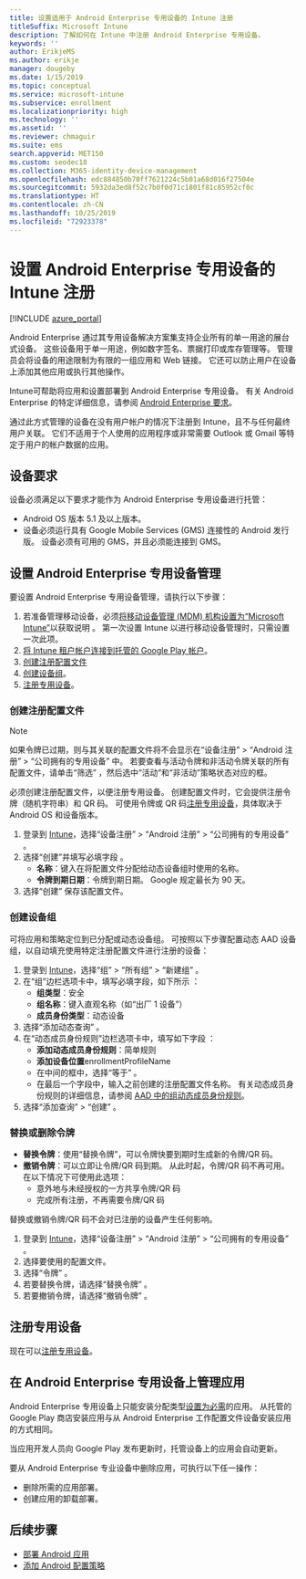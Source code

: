 ```yaml
---
title: 设置适用于 Android Enterprise 专用设备的 Intune 注册
titleSuffix: Microsoft Intune
description: 了解如何在 Intune 中注册 Android Enterprise 专用设备。
keywords: ''
author: ErikjeMS
ms.author: erikje
manager: dougeby
ms.date: 1/15/2019
ms.topic: conceptual
ms.service: microsoft-intune
ms.subservice: enrollment
ms.localizationpriority: high
ms.technology: ''
ms.assetid: ''
ms.reviewer: chmaguir
ms.suite: ems
search.appverid: MET150
ms.custom: seodec18
ms.collection: M365-identity-device-management
ms.openlocfilehash: edc884850b70ff7621224c5b01a68d016f27504e
ms.sourcegitcommit: 5932da3ed8f52c7b0f0d71c1801f81c85952cf0c
ms.translationtype: HT
ms.contentlocale: zh-CN
ms.lasthandoff: 10/25/2019
ms.locfileid: "72923378"
---
```

# <a name="set-up-intune-enrollment-of-android-enterprise-dedicated-devices"></a>设置 Android Enterprise 专用设备的 Intune 注册

[!INCLUDE [azure_portal](../includes/azure_portal.md)]

Android Enterprise 通过其专用设备解决方案集支持企业所有的单一用途的展台式设备。 这些设备用于单一用途，例如数字签名、票据打印或库存管理等。 管理员会将设备的用途限制为有限的一组应用和 Web 链接。 它还可以防止用户在设备上添加其他应用或执行其他操作。

Intune可帮助将应用和设置部署到 Android Enterprise 专用设备。 有关 Android Enterprise 的特定详细信息，请参阅 [Android Enterprise 要求](https://support.google.com/work/android/answer/6174145?hl=en&ref_topic=6151012)。

通过此方式管理的设备在没有用户帐户的情况下注册到 Intune，且不与任何最终用户关联。 它们不适用于个人使用的应用程序或非常需要 Outlook 或 Gmail 等特定于用户的帐户数据的应用。

## <a name="device-requirements"></a>设备要求

设备必须满足以下要求才能作为 Android Enterprise 专用设备进行托管：

- Android OS 版本 5.1 及以上版本。
- 设备必须运行具有 Google Mobile Services (GMS) 连接性的 Android 发行版。 设备必须有可用的 GMS，并且必须能连接到 GMS。

## <a name="set-up-android-enterprise-dedicated-device-management"></a>设置 Android Enterprise 专用设备管理

要设置 Android Enterprise 专用设备管理，请执行以下步骤：

1. 若准备管理移动设备，必须[将移动设备管理 (MDM) 机构设置为“Microsoft Intune”](../fundamentals/mdm-authority-set.md)以获取说明  。 第一次设置 Intune 以进行移动设备管理时，只需设置一次此项。
2. [将 Intune 租户帐户连接到托管的 Google Play 帐户](connect-intune-android-enterprise.md)。
3. [创建注册配置文件](#create-an-enrollment-profile)
4. [创建设备组](#create-a-device-group)。
5. [注册专用设备](#enroll-the-dedicated-devices)。

### <a name="create-an-enrollment-profile"></a>创建注册配置文件

> [!NOTE]
> 如果令牌已过期，则与其关联的配置文件将不会显示在“设备注册”   > “Android 注册”   > “公司拥有的专用设备”  中。 若要查看与活动令牌和非活动令牌关联的所有配置文件，请单击“筛选”  ，然后选中“活动”和“非活动”策略状态对应的框。 

必须创建注册配置文件，以便注册专用设备。 创建配置文件时，它会提供注册令牌（随机字符串）和 QR 码。 可使用令牌或 QR 码[注册专用设备](#enroll-the-dedicated-devices)，具体取决于 Android OS 和设备版本。

1. 登录到 [Intune](https://go.microsoft.com/fwlink/?linkid=2090973)，选择“设备注册” > “Android 注册” > “公司拥有的专用设备”    。
2. 选择“创建”并填写必填字段  。
    - **名称**：键入在将配置文件分配给动态设备组时使用的名称。
    - **令牌到期日期**：令牌到期日期。 Google 规定最长为 90 天。
3. 选择“创建”  保存该配置文件。

### <a name="create-a-device-group"></a>创建设备组

可将应用和策略定位到已分配或动态设备组。 可按照以下步骤配置动态 AAD 设备组，以自动填充使用特定注册配置文件进行注册的设备：

1. 登录到 [Intune](https://go.microsoft.com/fwlink/?linkid=2090973)，选择“组” > “所有组” > “新建组”    。
2. 在“组”边栏选项卡中，填写必填字段，如下所示  ：
    - **组类型**：安全
    - **组名称**：键入直观名称（如“出厂 1 设备”）
    - **成员身份类型**：动态设备
3. 选择“添加动态查询”  。
4. 在“动态成员身份规则”边栏选项卡中，填写如下字段  ：
    - **添加动态成员身份规则**：简单规则
    - **添加设备位置**enrollmentProfileName
    - 在中间的框中，选择“等于”  。
    - 在最后一个字段中，输入之前创建的注册配置文件名称。
    有关动态成员身份规则的详细信息，请参阅 [AAD 中的组动态成员身份规则](https://docs.microsoft.com/azure/active-directory/users-groups-roles/groups-dynamic-membership)。 
5. 选择“添加查询” > “创建”   。

### <a name="replace-or-remove-tokens"></a>替换或删除令牌

- **替换令牌**：使用“替换令牌”，可以令牌快要到期时生成新的令牌/QR 码。
- **撤销令牌**：可以立即让令牌/QR 码到期。 从此时起，令牌/QR 码不再可用。 在以下情况下可使用此选项：
  - 意外地与未经授权的一方共享令牌/QR 码
  - 完成所有注册，不再需要令牌/QR 码

替换或撤销令牌/QR 码不会对已注册的设备产生任何影响。

1. 登录到 [Intune](https://go.microsoft.com/fwlink/?linkid=2090973)，选择“设备注册” > “Android 注册” > “公司拥有的专用设备”    。
2. 选择要使用的配置文件。
3. 选择“令牌”  。
4. 若要替换令牌，请选择“替换令牌”  。
5. 若要撤销令牌，请选择“撤销令牌”  。

## <a name="enroll-the-dedicated-devices"></a>注册专用设备

现在可以[注册专用设备](android-dedicated-devices-fully-managed-enroll.md)。

## <a name="managing-apps-on-android-enterprise-dedicated-devices"></a>在 Android Enterprise 专用设备上管理应用

Android Enterprise 专用设备上只能安装分配类型[设置为必需](../apps/apps-deploy.md#assign-an-app)的应用。 从托管的 Google Play 商店安装应用与从 Android Enterprise 工作配置文件设备安装应用的方式相同。

当应用开发人员向 Google Play 发布更新时，托管设备上的应用会自动更新。

要从 Android Enterprise 专业设备中删除应用，可执行以下任一操作：
- 删除所需的应用部署。
- 创建应用的卸载部署。

## <a name="next-steps"></a>后续步骤
- [部署 Android 应用](../apps/apps-deploy.md)
- [添加 Android 配置策略](../configuration/device-profiles.md)

